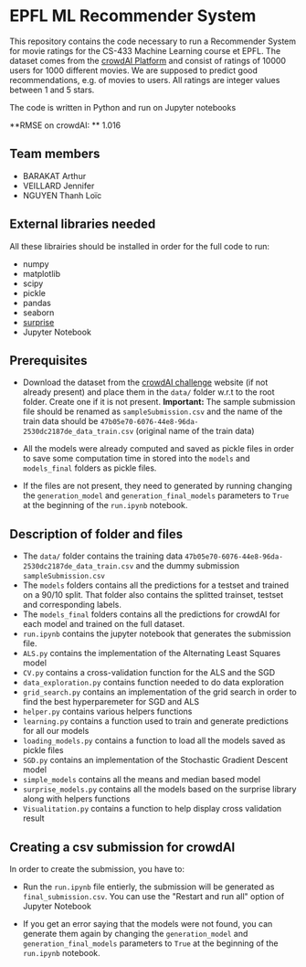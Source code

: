 # EPFL ML Recommender System

This repository contains the code necessary to run a Recommender System for movie ratings for the CS-433 Machine Learning course et EPFL.
The dataset comes from the [crowdAI Platform](https://www.crowdai.org/challenges/epfl-ml-recommender-system) and consist of ratings of 10000 users for 1000 different movies.
We are supposed to predict good recommendations, e.g. of movies to users. All ratings are integer values between 1 and 5 stars.

The code is written in Python and run on Jupyter notebooks

**RMSE on crowdAI: ** 1.016

## Team members

- BARAKAT Arthur
- VEILLARD Jennifer
- NGUYEN Thanh Loïc

## External libraries needed

All these librairies should be installed in order for the full code to run:

- numpy
- matplotlib
- scipy
- pickle
- pandas
- seaborn
- [surprise](http://surpriselib.com/)
- Jupyter Notebook


## Prerequisites


* Download the dataset from the [crowdAI challenge](https://www.crowdai.org/challenges/epfl-ml-recommender-system/dataset_files) website (if not already present) and place them in the `data/` folder w.r.t to the root folder.
Create one if it is not present. 
**Important:** The sample submission file should be renamed as `sampleSubmission.csv` and the name of the train data should be `47b05e70-6076-44e8-96da-2530dc2187de_data_train.csv` (original name of the train data)

* All the models were already computed and saved as pickle files in order to save some computation time in stored into the `models` and `models_final` folders as pickle files.
* If the files are not present, they need to generated by running changing the `generation_model` and `generation_final_models` parameters to `True` at the beginning of the `run.ipynb` notebook.
       

## Description of folder and files

* The `data/` folder contains the training data `47b05e70-6076-44e8-96da-2530dc2187de_data_train.csv` and the dummy submission `sampleSubmission.csv`
* The `models` folders contains all the predictions for a testset and trained on a 90/10 split. That folder also contains the splitted trainset, testset and corresponding labels.
* The `models_final` folders contains all the predictions for crowdAI for each model and trained on the full dataset.
* `run.ipynb` contains the jupyter notebook that generates the submission file.
* `ALS.py` contains the implementation of the Alternating Least Squares model
* `CV.py` contains a cross-validation function for the ALS and the SGD
* `data_exploration.py` contains function needed to do data exploration
* `grid_search.py` contains an implementation of the grid search in order to find the best hyperparemeter for SGD and ALS
* `helper.py` contains various helpers functions
* `learning.py` contains a function used to train and generate predictions for all our models
* `loading_models.py` contains a function to load all the models saved as pickle files
* `SGD.py` contains an implementation of the Stochastic Gradient Descent model
* `simple_models` contains all the means and median based model
* `surprise_models.py` contains all the models based on the surprise library along with helpers functions 
* `Visualitation.py` contains a function to help display cross validation result


## Creating a csv submission for crowdAI

In order to create the submission, you have to:
* Run the `run.ipynb` file entierly, the submission will be generated as `final_submission.csv`. You can use the "Restart and run all" option of Jupyter Notebook

* If you get an error saying that the models were not found, you can generate them again by changing the `generation_model` and `generation_final_models` parameters to `True` at the beginning of the `run.ipynb` notebook. 
    
    




